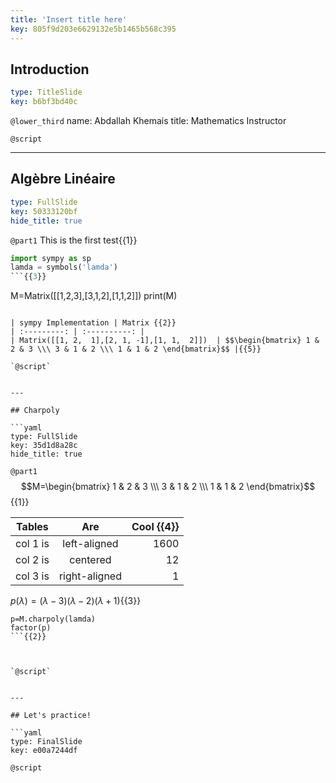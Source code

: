 ```yaml
---
title: 'Insert title here'
key: 805f9d203e6629132e5b1465b568c395
---
```


## Introduction

```yaml
type: TitleSlide
key: b6bf3bd40c
```

`@lower_third`
name: Abdallah Khemais
title: Mathematics Instructor

`@script`


---

## Algèbre Linéaire

```yaml
type: FullSlide
key: 50333120bf
hide_title: true
```

`@part1`
This is the first test{{1}}

```python
import sympy as sp
lamda = symbols('lamda')
```{{3}}

```
M=Matrix([[1,2,3],[3,1,2],[1,1,2]])
print(M)
```{{4}}

| sympy Implementation | Matrix {{2}}
| :---------: | :----------: |
| Matrix([[1, 2,  1],[2, 1, -1],[1, 1,  2]])  | $$\begin{bmatrix} 1 & 2 & 3 \\\ 3 & 1 & 2 \\\ 1 & 1 & 2 \end{bmatrix}$$ |{{5}}

`@script`


---

## Charpoly

```yaml
type: FullSlide
key: 35d1d8a28c
hide_title: true
```

`@part1`
$$M=\begin{bmatrix} 1 & 2 & 3 \\\ 3 & 1 & 2 \\\ 1 & 1 & 2 \end{bmatrix}$${{1}}

| Tables   |      Are      |  Cool  {{4}}
|----------|:-------------:|------:|
| col 1 is |  left-aligned | $1600$ |{{5}}
| col 2 is |    centered   |   $12$ |{{6}}
| col 3 is | right-aligned |    $1$ |{{7}}
$p(\lambda)=(\lambda - 3)(\lambda - 2)(\lambda + 1)${{3}}

```
p=M.charpoly(lamda) 
factor(p)
```{{2}}



`@script`


---

## Let's practice!

```yaml
type: FinalSlide
key: e00a7244df
```

`@script`
